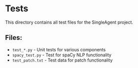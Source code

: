 # Tests

This directory contains all test files for the SingleAgent project.

## Files:
- `test_*.py` - Unit tests for various components
- `spacy_test.py` - Test for spaCy NLP functionality
- `test_patch.txt` - Test data for patch functionality
